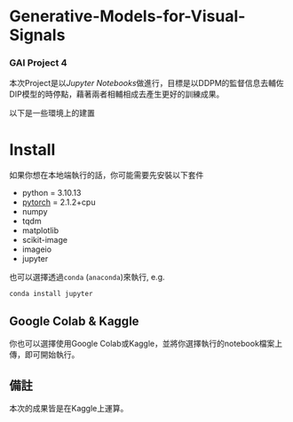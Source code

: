 # Generative-Models-for-Visual-Signals

### GAI Project 4
本次Project是以*Jupyter Notebooks*做進行，目標是以DDPM的監督信息去輔佐DIP模型的時停點，藉著兩者相輔相成去產生更好的訓練成果。

以下是一些環境上的建置

# Install

如果你想在本地端執行的話，你可能需要先安裝以下套件

- python = 3.10.13
- [pytorch](http://pytorch.org/) = 2.1.2+cpu
- numpy
- tqdm
- matplotlib
- scikit-image
- imageio
- jupyter

也可以選擇透過`conda` (`anaconda`)來執行, e.g.
```
conda install jupyter
```

## Google Colab & Kaggle

你也可以選擇使用Google Colab或Kaggle，並將你選擇執行的notebook檔案上傳，即可開始執行。


## 備註
本次的成果皆是在Kaggle上運算。

